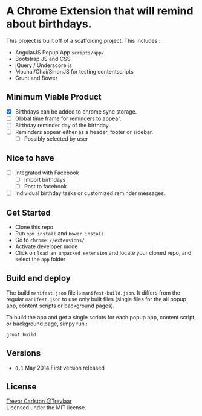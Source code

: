 A Chrome Extension that will remind about birthdays.
================

This project is built off of a scaffolding project.
This includes :

- AngularJS Popup App `scripts/app/`
- Bootstrap JS and CSS
- jQuery / Underscore.js
- Mochai/Chai/SinonJS for testing contentscripts
- Grunt and Bower

## Minimum Viable Product
- [x] Birthdays can be added to chrome sync storage.
- [ ] Global time frame for reminders to appear.
- [ ] Birthday reminder day of the birthday.
- [ ] Reminders appear either as a header, footer or sidebar.
	- [ ] Possibly selected by user

## Nice to have
- [ ] Integrated with Facebook
	- [ ] Import birthdays
	- [ ] Post to facebook
- [ ] Individual birthday tasks or customized reminder messages.

## Get Started
- Clone this repo
- Run `npm install` and `bower install`
- Go to `chrome://extensions/`
- Activate developer mode
- Click on  `load an unpacked extension` and locate your cloned repo, and select the `app` folder


## Build and deploy
The build `manifest.json` file is `manifest-build.json`. It differs from the regular `manifest.json` to use only built files (single files for the all popup app, content scripts or background pages).

To build the app and get a single scripts for each popup app, content script, or background page, simpy run :

`grunt build`

## Versions
- `0.1` May 2014 First version released


## License
[Trevor Carlston @Trevlaar](http://twitter.com/Trevlaar)
<br>
Licensed under the MIT license.
